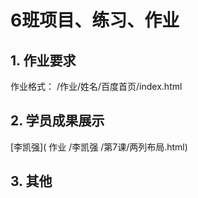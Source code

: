 # 6班项目、练习、作业

## 1. 作业要求
作业格式： /作业/姓名/百度首页/index.html
## 2. 学员成果展示
[李凯强]( 作业 /李凯强 /第7课/两列布局.html)


## 3. 其他